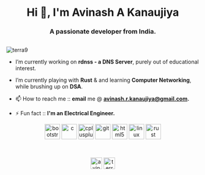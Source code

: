 
<h1 align="center">Hi 👋, I'm Avinash A Kanaujiya</h1>
<h3 align="center">A passionate developer from India.</h3>
<p align="center"><a/ href="https://github.com/terra9/terra9"><img src="https://raw.githubusercontent.com/terra9/terra9/master/profile-summary-card-output/monokai/0-profile-details.svg" alt=""></a> </p></p>


<p align="left"> <img src="https://komarev.com/ghpvc/?username=terra9" alt="terra9" /> </p>

-   I’m currently working on **rdnss - a DNS Server**, purely out of educational interest.

-   I’m currently playing with **Rust** & and learning **Computer Networking**, while brushing up on **DSA**.

-   📫 How to reach me :: **email** me @ **avinash.r.kanaujiya@gmail.com.**

-   ⚡ Fun fact :: **I'm an Electrical Engineer.**

<p align="center"><img src="https://devicons.github.io/devicon/devicon.git/icons/bootstrap/bootstrap-plain.svg" alt="bootstrap" width="40" height="40"/> <img src="https://devicons.github.io/devicon/devicon.git/icons/c/c-original.svg" alt="c" width="40" height="40"/> <img src="https://devicons.github.io/devicon/devicon.git/icons/cplusplus/cplusplus-original.svg" alt="cplusplus" width="40" height="40"/> <img src="https://www.vectorlogo.zone/logos/git-scm/git-scm-icon.svg" alt="git" width="40" height="40"/> <img src="https://devicons.github.io/devicon/devicon.git/icons/html5/html5-original-wordmark.svg" alt="html5" width="40" height="40"/> <img src="https://devicons.github.io/devicon/devicon.git/icons/linux/linux-original.svg" alt="linux" width="40" height="40"/> <img src="https://devicons.github.io/devicon/devicon.git/icons/rust/rust-plain.svg" alt="rust" width="40" height="40"/></p>

<!--  <p><img align="center" src="https://github-readme-stats.vercel.app/api/top-langs/?username=terra9&layout=compact&hide=html&count_private=true" alt="terra9" /></p> -->

<!--<p align="center">&nbsp;<img align="center" src="https://github-readme-stats.vercel.app/api?username=terra9&show_icons=true&count_private=true" alt="terra9" /></p>



<!-- use &count_private=true for enabling private repo stats -->
<p align="center">
<a href="https://github.com/terra9/terra9"><img src="https://raw.githubusercontent.com/terra9/terra9/master/profile-summary-card-output/monokai/3-stats.svg" alt=""></a>
<a href="https://github.com/terra9/terra9"><img src="https://raw.githubusercontent.com/terra9/terra9/master/profile-summary-card-output/monokai/2-most-commit-language.svg" alt=""></a>
<a href="https://github.com/terra9/terra9"><img src="https://github.com/terra9/github-stats/blob/master/generated/overview.svg" alt=""></a>
</p>


<p align="center">
<a href="https://twitter.com/avinashkanauj10" target="blank"><img align="center" src="https://cdn.jsdelivr.net/npm/simple-icons@3.0.1/icons/twitter.svg" alt="avinashkanauj10" height="30" width="30" /></a>
<a href="https://stackoverflow.com/users/7013084/terra9" target="blank"><img align="center" src="https://cdn.jsdelivr.net/npm/simple-icons@3.0.1/icons/stackoverflow.svg" alt="terra9" height="30" width="30" /></a>
</p>
